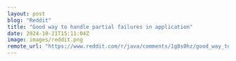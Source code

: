 ```yaml
---
layout: post
blog: "Reddit"
title: "Good way to handle partial failures in application"
date: 2024-10-21T15:11:04Z
image: images/reddit.png
remote_url: "https://www.reddit.com/r/java/comments/1g8s0hz/good_way_to_handle_partial_failures_in_application/"
---
```

